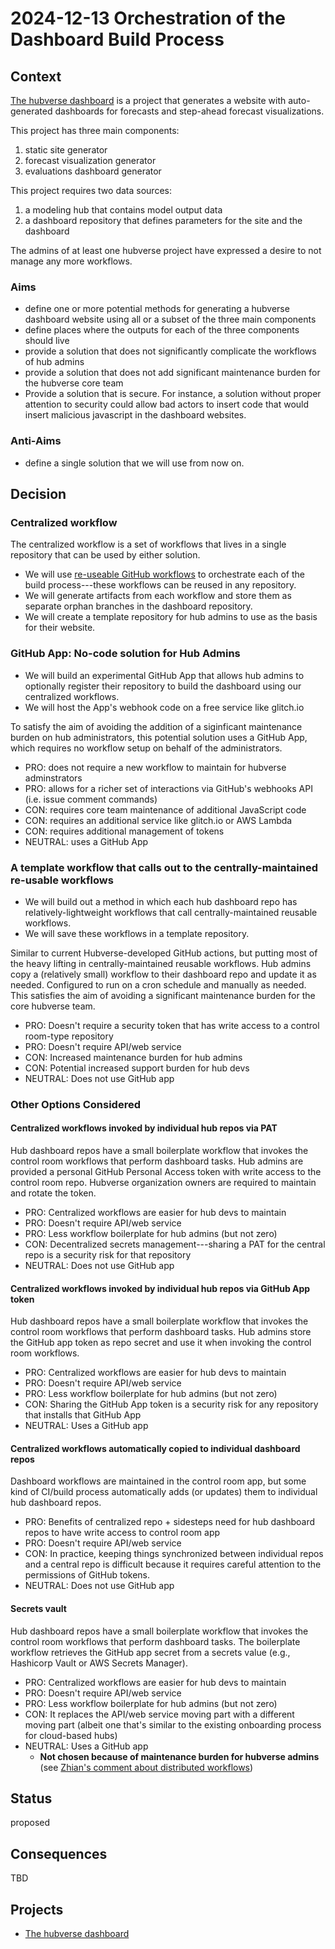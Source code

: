 # 2024-12-13 Orchestration of the Dashboard Build Process

## Context

[The hubverse dashboard](../project-posters/hub-dashboard/hub-dashboard.md) is
a project that generates a website with auto-generated dashboards for forecasts
and step-ahead forecast visualizations.

This project has three main components:

1. static site generator
2. forecast visualization generator
3. evaluations dashboard generator

This project requires two data sources:

1. a modeling hub that contains model output data
2. a dashboard repository that defines parameters for the site and the dashboard

The admins of at least one hubverse project have expressed a desire to not manage
any more workflows.

### Aims

 - define one or more potential methods for generating a hubverse dashboard
   website using all or a subset of the three main components
 - define places where the outputs for each of the three components should live
 - provide a solution that does not significantly complicate the workflows of
   hub admins
 - provide a solution that does not add significant maintenance burden for the
   hubverse core team
 - Provide a solution that is secure. For instance, a solution without proper
   attention to security could allow bad actors to insert code that would
   insert malicious javascript in the dashboard websites.

### Anti-Aims

 - define a single solution that we will use from now on.

## Decision

### Centralized workflow

The centralized workflow is a set of workflows that lives in a single repository
that can be used by either solution.

 - We will use [re-useable GitHub
   workflows](https://docs.github.com/en/actions/sharing-automations/reusing-workflows#limitations)
   to orchestrate each of the build process---these workflows can be reused in
   any repository.
 - We will generate artifacts from each workflow and store them as separate
   orphan branches in the dashboard repository.
 - We will create a template repository for hub admins to use as the basis for
   their website. 

### GitHub App: No-code solution for Hub Admins

 - We will build an experimental GitHub App that allows hub admins
   to optionally register their repository to build the dashboard using our
   centralized workflows.
 - We will host the App's webhook code on a free service like glitch.io

To satisfy the aim of avoiding the addition of a siginficant maintenance burden
on hub administrators, this potential solution uses a GitHub App, which requires
no workflow setup on behalf of the administrators.

- PRO: does not require a new workflow to maintain for hubverse adminstrators
- PRO: allows for a richer set of interactions via GitHub's webhooks API (i.e.
  issue comment commands)
- CON: requires core team maintenance of additional JavaScript code
- CON: requires an additional service like glitch.io or AWS Lambda
- CON: requires additional management of tokens
- NEUTRAL: uses a GitHub App

### A template workflow that calls out to the centrally-maintained re-usable workflows

 - We will build out a method in which each hub dashboard repo has
   relatively-lightweight workflows that call centrally-maintained reusable
   workflows.
 - We will save these workflows in a template repository.

Similar to current Hubverse-developed GitHub actions, but putting most of
the heavy lifting in centrally-maintained reusable workflows. Hub admins copy
a (relatively small) workflow to their dashboard repo and update it as needed.
Configured to run on a cron schedule and manually as needed. This satisfies the
aim of avoiding a significant maintenance burden for the core hubverse team.

- PRO: Doesn't require a security token that has write access to a control
   room-type repository
- PRO: Doesn't require API/web service
- CON: Increased maintenance burden for hub admins
- CON: Potential increased support burden for hub devs
- NEUTRAL: Does not use GitHub app


### Other Options Considered

#### Centralized workflows invoked by individual hub repos via PAT

Hub dashboard repos have a small boilerplate workflow that invokes the control
room workflows that perform dashboard tasks. Hub admins are provided a
personal GitHub Personal Access token with write access to the control room
repo. Hubverse organization owners are required to maintain and rotate the
token.

- PRO: Centralized workflows are easier for hub devs to maintain
- PRO: Doesn't require API/web service
- PRO: Less workflow boilerplate for hub admins (but not zero)
- CON: Decentralized secrets management---sharing a PAT for the central repo
   is a security risk for that repository
- NEUTRAL: Does not use GitHub app

#### Centralized workflows invoked by individual hub repos via GitHub App token

Hub dashboard repos have a small boilerplate workflow that invokes the control
room workflows that perform dashboard tasks. Hub admins store the GitHub app
token as repo secret and use it when invoking the control room workflows.

- PRO: Centralized workflows are easier for hub devs to maintain
- PRO: Doesn't require API/web service
- PRO: Less workflow boilerplate for hub admins (but not zero)
- CON: Sharing the GitHub App token is a security risk for any repository that
   installs that GitHub App
- NEUTRAL: Uses a GitHub app

#### Centralized workflows automatically copied to individual dashboard repos

Dashboard workflows are maintained in the control room app, but some kind of
CI/build process automatically adds (or updates) them to individual hub
dashboard repos.

- PRO: Benefits of centralized repo + sidesteps need for hub dashboard repos to
   have write access to control room app
- PRO: Doesn't require API/web service
- CON: In practice, keeping things synchronized between individual repos and a
   central repo is difficult because it requires careful attention to the
   permissions of GitHub tokens.
- NEUTRAL: Does not use GitHub app

#### Secrets vault

Hub dashboard repos have a small boilerplate workflow that invokes the control
room workflows that perform dashboard tasks. The boilerplate workflow retrieves
the GitHub app secret from a secrets value (e.g., Hashicorp Vault or AWS
Secrets Manager).

- PRO: Centralized workflows are easier for hub devs to maintain
- PRO: Doesn't require API/web service
- PRO: Less workflow boilerplate for hub admins (but not zero)
- CON: It replaces the API/web service moving part with a different moving part
   (albeit one that's similar to the existing onboarding process for cloud-based
   hubs)
- NEUTRAL: Uses a GitHub app
   - **Not chosen because of maintenance burden for hubverse admins** (see 
     [Zhian's comment about distributed workflows](https://github.com/reichlab/decisions/pull/3#discussion_r1884480624))

## Status

proposed

## Consequences

TBD

## Projects

 - [The hubverse dashboard](../project-posters/hub-dashboard/hub-dashboard.md)

